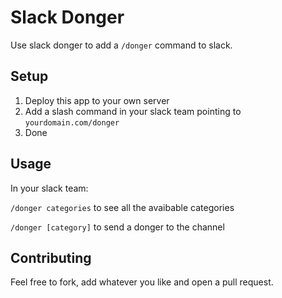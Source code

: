 # Slack Donger

Use slack donger to add a `/donger` command to slack.

## Setup

1. Deploy this app to your own server 
2. Add a slash command in your slack team pointing to `yourdomain.com/donger`
3. Done

## Usage

In your slack team:

`/donger categories` to see all the avaibable categories

`/donger [category]` to send a donger to the channel

## Contributing

Feel free to fork, add whatever you like and open a pull request.